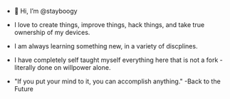 - 👋 Hi, I’m @stayboogy
- I love to create things, improve things, hack things, and take true ownership of my devices.
- I am always learning something new, in a variety of discplines.
- I have completely self taught myself everything here that is not a fork - literally done on willpower alone.
  
- "If you put your mind to it, you can accomplish anything." -Back to the Future


<!---
stayboogy/stayboogy is a ✨ special ✨ repository because its `README.md` (this file) appears on your GitHub profile.
You can click the Preview link to take a look at your changes.
--->
